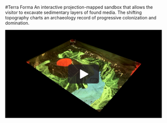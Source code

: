 #Terra Forma
An interactive projection-mapped sandbox that allows the visitor to excavate sedimentary layers of found media. The shifting topography charts an archaeology record of progressive colonization and domination.

[![Terra Forma on Vimeo](https://github.com/tyhenry/TerraForma/raw/master/poster.jpg)](https://vimeo.com/173696909)